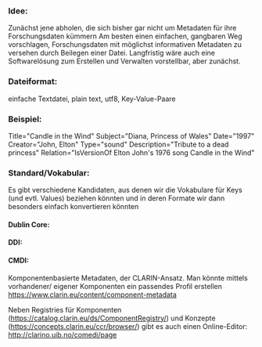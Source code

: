 ### Idee:
Zunächst jene abholen, die sich bisher gar nicht um Metadaten für ihre Forschungsdaten kümmern
Am besten einen einfachen, gangbaren Weg vorschlagen, Forschungsdaten mit möglichst informativen Metadaten zu versehen durch Beilegen einer Datei.
Langfristig wäre auch eine Softwarelösung zum Erstellen und Verwalten vorstellbar, aber zunächst.

### Dateiformat:
einfache Textdatei, plain text, utf8, Key-Value-Paare

### Beispiel:
Title="Candle in the Wind"
Subject="Diana, Princess of Wales"
Date="1997"
Creator="John, Elton"
Type="sound"
Description="Tribute to a dead princess"
Relation="IsVersionOf Elton John's 1976 song Candle in the Wind"

### Standard/Vokabular:
Es gibt verschiedene Kandidaten, aus denen wir die Vokabulare für Keys (und evtl. Values) beziehen könnten und in deren Formate wir dann besonders einfach konvertieren könnten


#### Dublin Core:

#### DDI:

#### CMDI:
Komponentenbasierte Metadaten, der CLARIN-Ansatz. Man könnte mittels vorhandener/ eigener Komponenten ein passendes Profil erstellen
https://www.clarin.eu/content/component-metadata

Neben Registries für Komponenten (https://catalog.clarin.eu/ds/ComponentRegistry/) und Konzepte (https://concepts.clarin.eu/ccr/browser/) gibt es auch einen Online-Editor:
http://clarino.uib.no/comedi/page
